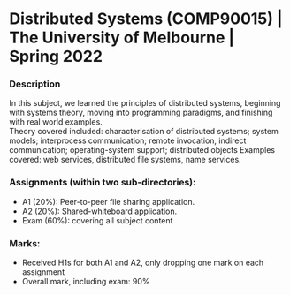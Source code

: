 # Distributed Systems (COMP90015) | The University of Melbourne | Spring 2022

### Description
In this subject, we learned the principles of distributed systems, beginning with systems theory, moving into programming paradigms, and finishing with real world examples.  
Theory covered included: characterisation of distributed systems; system models; interprocess communication; remote invocation, indirect communication; operating-system support; distributed objects
Examples covered: web services, distributed file systems, name services.

### Assignments (within two sub-directories):
- A1 (20%): Peer-to-peer file sharing application.
- A2 (20%): Shared-whiteboard application.
- Exam (60%): covering all subject content

### Marks: 
- Received H1s for both A1 and A2, only dropping one mark on each assignment
- Overall mark, including exam: 90%